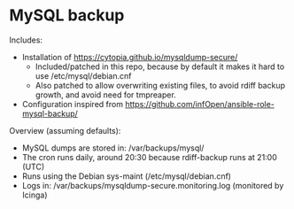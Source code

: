 MySQL backup
============

Includes:

* Installation of https://cytopia.github.io/mysqldump-secure/
  * Included/patched in this repo, because by default it makes it hard to use /etc/mysql/debian.cnf
  * Also patched to allow overwriting existing files, to avoid rdiff backup growth, and avoid need for tmpreaper.
* Configuration inspired from https://github.com/infOpen/ansible-role-mysql-backup/

Overview (assuming defaults):

* MySQL dumps are stored in: /var/backups/mysql/
* The cron runs daily, around 20:30 because rdiff-backup runs at 21:00 (UTC)
* Runs using the Debian sys-maint (/etc/mysql/debian.cnf)
* Logs in: /var/backups/mysqldump-secure.monitoring.log (monitored by Icinga)
